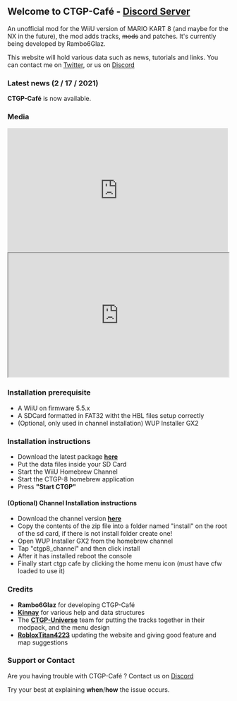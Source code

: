 ## Welcome to CTGP-Café - [Discord Server](https://discord.gg/zc4UewJjwR)

An unofficial mod for the WiiU version of MARIO KART 8 (and maybe for the NX in the future), the mod adds tracks, ~~mods~~ and patches. It's currently being developed by Rambo6Glaz.

This website will hold various data such as news, tutorials and links. You can contact me on [Twitter](https://www.twitter.com/NexoLePaveDroit), or us on [Discord](https://discord.gg/zc4UewJjwR)

### Latest news (2 / 17 / 2021)

**CTGP-Café** is now available.

### Media

<iframe width="500" height="281" src="https://www.youtube.com/embed/e1NTl4TdZL8" frameborder="0" allow="accelerometer; autoplay; encrypted-media;" allowfullscreen></iframe>
<iframe src="https://drive.google.com/file/d/1adla7NL8PG5k3jRv3YF6GDl_6FKNKKny/preview" width="500" height="281"></iframe>


### Installation prerequisite

- A WiiU on firmware 5.5.x
- A SDCard formatted in FAT32 witht the HBL files setup correctly
- (Optional, only used in channel installation) WUP Installer GX2

### Installation instructions

- Download the latest package [**here**](https://ctgp-cafe.rambo6dev.net/release.zip)
- Put the data files inside your SD Card
- Start the WiiU Homebrew Channel
- Start the CTGP-8 homebrew application
- Press **"Start CTGP"**

#### (Optional) Channel Installation instructions
- Download the channel version [**here**](https://cdn.discordapp.com/attachments/803549213333258331/809950385749229578/ctgp8_channel.zip)
- Copy the contents of the zip file into a folder named "install" on the root of the sd card, if there is not install folder create one!
- Open WUP Installer GX2 from the homebrew channel
- Tap "ctgp8_channel" and then click install
- After it  has installed reboot the console
- Finally start ctgp cafe by clicking the home menu icon (must have cfw loaded to use it)

### Credits

- **Rambo6Glaz** for developing CTGP-Café
- **[Kinnay](https://github.com/kinnay)** for various help and data structures
- The **[CTGP-Universe](https://discord.gg/8H9fF2q)** team for putting the tracks together in their modpack, and the menu design
- **[RobloxTitan4223](https://github.com/BOsborneOfficial)** updating the website and giving good feature and map suggestions

### Support or Contact

Are you having trouble with CTGP-Café ? Contact us on [Discord](https://discord.gg/zc4UewJjwR)

Try your best at explaining **when**/**how** the issue occurs.
